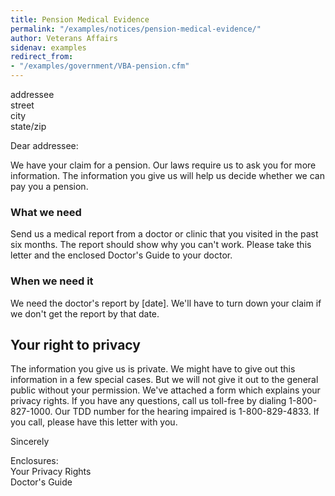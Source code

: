 ```yaml
---
title: Pension Medical Evidence
permalink: "/examples/notices/pension-medical-evidence/"
author: Veterans Affairs
sidenav: examples
redirect_from:
- "/examples/government/VBA-pension.cfm"
---
```


<div class="example-container">

addressee<br>
street<br>
city<br>
state/zip

Dear addressee:

We have your claim for a pension. Our laws require us to ask you for more information. The information you give us will help us decide whether we can pay you a pension.

### What we need

Send us a medical report from a doctor or clinic that you visited in the past six months. The report should show why you can't work. Please take this letter and the enclosed Doctor's Guide to your doctor.

### When we need it

We need the doctor's report by [date]. We'll have to turn down your claim if we don't get the report by that date.

## Your right to privacy

The information you give us is private. We might have to give out this information in a few special cases. But we will not give it out to the general public without your permission. We've attached a form which explains your privacy rights. If you have any questions, call us toll-free by dialing 1-800-827-1000\. Our TDD number for the hearing impaired is 1-800-829-4833\. If you call, please have this letter with you.

Sincerely

Enclosures:<br>
Your Privacy Rights<br>
Doctor's Guide

</div>
